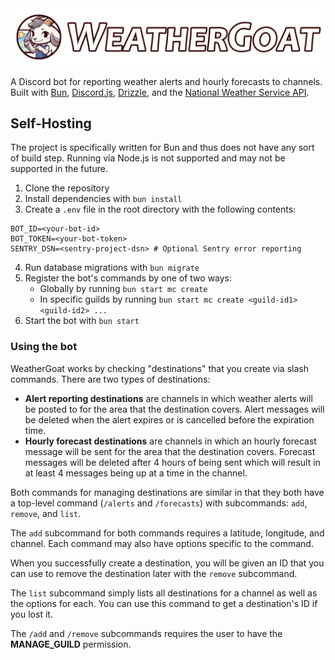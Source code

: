 <div align="center">
	<img src="./art/hero.png" alt="WeatherGoat Banner" title="WeatherGoat">
</div>

A Discord bot for reporting weather alerts and hourly forecasts to channels. Built with [Bun](https://bun.sh/), [Discord.js](https://discord.js.org/), [Drizzle](https://orm.drizzle.team/), and the [National Weather Service API](https://www.weather.gov/documentation/services-web-api).

## Self-Hosting

The project is specifically written for Bun and thus does not have any sort of build step. Running via Node.js is not supported and may not be supported in the future.

1. Clone the repository
2. Install dependencies with `bun install`
3. Create a `.env` file in the root directory with the following contents:
```env
BOT_ID=<your-bot-id>
BOT_TOKEN=<your-bot-token>
SENTRY_DSN=<sentry-project-dsn> # Optional Sentry error reporting
```
4. Run database migrations with `bun migrate`
5. Register the bot's commands by one of two ways:
    - Globally by running `bun start mc create`
    - In specific guilds by running `bun start mc create <guild-id1> <guild-id2> ...`
6. Start the bot with `bun start`

### Using the bot

WeatherGoat works by checking "destinations" that you create via slash commands. There are two types of destinations:

- **Alert reporting destinations** are channels in which weather alerts will be posted to for the area that the destination covers. Alert messages will be deleted when the alert expires or is cancelled before the expiration time.
- **Hourly forecast destinations** are channels in which an hourly forecast message will be sent for the area that the destination covers. Forecast messages will be deleted after 4 hours of being sent which will result in at least 4 messages being up at a time in the channel.

Both commands for managing destinations are similar in that they both have a top-level command (`/alerts` and `/forecasts`) with subcommands: `add`, `remove`, and `list`.

The `add` subcommand for both commands requires a latitude, longitude, and channel. Each command may also have options specific to the command.

When you successfully create a destination, you will be given an ID that you can use to remove the destination later with the `remove` subcommand.

The `list` subcommand simply lists all destinations for a channel as well as the options for each. You can use this command to get a destination's ID if you lost it.

The `/add` and `/remove` subcommands requires the user to have the **MANAGE_GUILD** permission.
